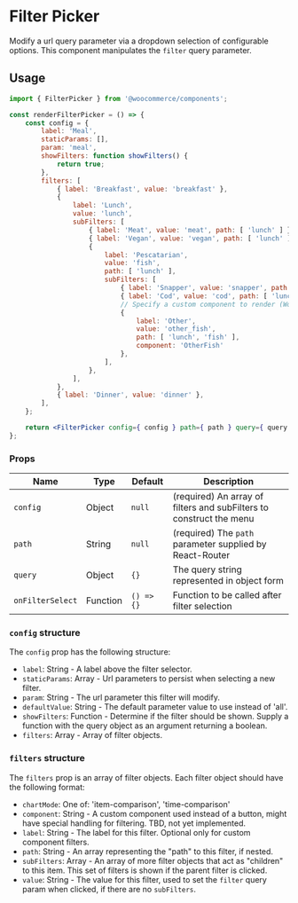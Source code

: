 Filter Picker
===

Modify a url query parameter via a dropdown selection of configurable options. This component manipulates the `filter` query parameter.

## Usage

```jsx
import { FilterPicker } from '@woocommerce/components';

const renderFilterPicker = () => {
	const config = {
		label: 'Meal',
		staticParams: [],
		param: 'meal',
		showFilters: function showFilters() {
			return true;
		},
		filters: [
			{ label: 'Breakfast', value: 'breakfast' },
			{
				label: 'Lunch',
				value: 'lunch',
				subFilters: [
					{ label: 'Meat', value: 'meat', path: [ 'lunch' ] },
					{ label: 'Vegan', value: 'vegan', path: [ 'lunch' ] },
					{ 
						label: 'Pescatarian',
						value: 'fish',
						path: [ 'lunch' ],
						subFilters: [
							{ label: 'Snapper', value: 'snapper', path: [ 'lunch', 'fish' ] },
							{ label: 'Cod', value: 'cod', path: [ 'lunch', 'fish' ] },
							// Specify a custom component to render (Work in Progress)
							{
								label: 'Other',
								value: 'other_fish',
								path: [ 'lunch', 'fish' ],
								component: 'OtherFish'
							},
						],
					},
				],
			},
			{ label: 'Dinner', value: 'dinner' },
		],
	};

	return <FilterPicker config={ config } path={ path } query={ query } />;
};
```

### Props

Name | Type | Default | Description
--- | --- | --- | ---
`config` | Object | `null` | (required) An array of filters and subFilters to construct the menu
`path` | String | `null` | (required) The `path` parameter supplied by React-Router
`query` | Object | `{}` | The query string represented in object form
`onFilterSelect` | Function | `() => {}` | Function to be called after filter selection

### `config` structure

The `config` prop has the following structure:

- `label`: String - A label above the filter selector.
- `staticParams`: Array - Url parameters to persist when selecting a new filter.
- `param`: String - The url parameter this filter will modify.
- `defaultValue`: String - The default parameter value to use instead of 'all'.
- `showFilters`: Function - Determine if the filter should be shown. Supply a function with the query object as an argument returning a boolean.
- `filters`: Array - Array of filter objects.

### `filters` structure

The `filters` prop is an array of filter objects. Each filter object should have the following format:

- `chartMode`: One of: 'item-comparison', 'time-comparison'
- `component`: String - A custom component used instead of a button, might have special handling for filtering. TBD, not yet implemented.
- `label`: String - The label for this filter. Optional only for custom component filters.
- `path`: String - An array representing the "path" to this filter, if nested.
- `subFilters`: Array - An array of more filter objects that act as "children" to this item. This set of filters is shown if the parent filter is clicked.
- `value`: String - The value for this filter, used to set the `filter` query param when clicked, if there are no `subFilters`.
